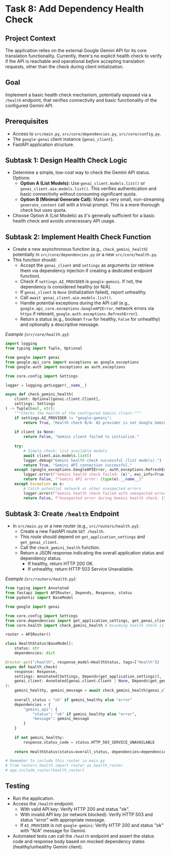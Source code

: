 # Task 8: Add Dependency Health Check

## Project Context
The application relies on the external Google Gemini API for its core translation functionality. Currently, there's no explicit health check to verify if the API is reachable and operational *before* accepting translation requests, other than the check during client initialization.

## Goal
Implement a basic health check mechanism, potentially exposed via a `/health` endpoint, that verifies connectivity and basic functionality of the configured Gemini API.

## Prerequisites
- Access to `src/main.py`, `src/core/dependencies.py`, `src/core/config.py`.
- The `google-genai` client instance (`genai_client`).
- FastAPI application structure.

## Subtask 1: Design Health Check Logic
- Determine a simple, low-cost way to check the Gemini API status. Options:
    - **Option A (List Models):** Use `genai_client.models.list()` or `genai_client.aio.models.list()`. This verifies authentication and basic connectivity without consuming significant quota.
    - **Option B (Minimal Generate Call):** Make a very small, non-streaming `generate_content` call with a trivial prompt. This is a more thorough check but uses quota.
- Choose Option A (List Models) as it's generally sufficient for a basic health check and avoids unnecessary API usage.

## Subtask 2: Implement Health Check Function
- Create a new asynchronous function (e.g., `check_gemini_health`) potentially in `src/core/dependencies.py` or a new `src/core/health.py`.
- This function should:
    - Accept the `genai_client` and `settings` as arguments (or retrieve them via dependency injection if creating a dedicated endpoint function).
    - Check if `settings.AI_PROVIDER` is `google-gemini`. If not, the dependency is considered healthy (or N/A).
    - If `genai_client` is `None` (initialization failed), report unhealthy.
    - Call `await genai_client.aio.models.list()`.
    - Handle potential exceptions during the API call (e.g., `google.api_core.exceptions.GoogleAPIError`, network errors via `httpx` if relevant, `google.auth.exceptions.RefreshError`).
    - Return a status (e.g., boolean `True` for healthy, `False` for unhealthy) and optionally a descriptive message.

*Example (`src/core/health.py`):*
```python
import logging
from typing import Tuple, Optional

from google import genai
from google.api_core import exceptions as google_exceptions
from google.auth import exceptions as auth_exceptions

from core.config import Settings

logger = logging.getLogger(__name__)

async def check_gemini_health(
    client: Optional[genai.client.Client],
    settings: Settings
) -> Tuple[bool, str]:
    """Checks the health of the configured Gemini client."""
    if settings.AI_PROVIDER != "google-gemini":
        return True, "Health check N/A: AI provider is not Google Gemini."
        
    if client is None:
        return False, "Gemini client failed to initialize."
        
    try:
        # Simple check: list available models
        await client.aio.models.list()
        logger.debug("Gemini health check successful (list models).")
        return True, "Gemini API connection successful."
    except (google_exceptions.GoogleAPIError, auth_exceptions.RefreshError) as e:
        logger.error(f"Gemini health check failed: {e}", exc_info=True)
        return False, f"Gemini API error: {type(e).__name__}"
    except Exception as e:
        # Catch potential network or other unexpected errors
        logger.error(f"Gemini health check failed with unexpected error: {e}", exc_info=True)
        return False, f"Unexpected error during Gemini health check: {type(e).__name__}"
```

## Subtask 3: Create `/health` Endpoint
- In `src/main.py` or a new router (e.g., `src/routers/health.py`):
    - Create a new FastAPI route `GET /health`.
    - This route should depend on `get_application_settings` and `get_genai_client`.
    - Call the `check_gemini_health` function.
    - Return a JSON response indicating the overall application status and dependency status.
        - If healthy, return HTTP 200 OK.
        - If unhealthy, return HTTP 503 Service Unavailable.

*Example (`src/routers/health.py`):*
```python
from typing import Annotated
from fastapi import APIRouter, Depends, Response, status
from pydantic import BaseModel

from google import genai

from core.config import Settings
from core.dependencies import get_application_settings, get_genai_client
from core.health import check_gemini_health # Assuming health check is in core.health

router = APIRouter()

class HealthStatus(BaseModel):
    status: str
    dependencies: dict

@router.get("/health", response_model=HealthStatus, tags=["Health"])
async def health_check(
    response: Response,
    settings: Annotated[Settings, Depends(get_application_settings)],
    genai_client: Annotated[genai.client.Client | None, Depends(get_genai_client)],
):
    gemini_healthy, gemini_message = await check_gemini_health(genai_client, settings)
    
    overall_status = "ok" if gemini_healthy else "error"
    dependencies = {
        "gemini_api": {
            "status": "ok" if gemini_healthy else "error",
            "message": gemini_message
        }
    }
    
    if not gemini_healthy:
        response.status_code = status.HTTP_503_SERVICE_UNAVAILABLE
        
    return HealthStatus(status=overall_status, dependencies=dependencies)

# Remember to include this router in main.py
# from routers.health import router as health_router
# app.include_router(health_router)
```

## Testing
- Run the application.
- Access the `/health` endpoint.
    - With valid API key: Verify HTTP 200 and status "ok".
    - With invalid API key (or network blocked): Verify HTTP 503 and status "error" with appropriate message.
    - If `AI_PROVIDER` is not `google-gemini`: Verify HTTP 200 and status "ok" with "N/A" message for Gemini.
- Automated tests can call the `/health` endpoint and assert the status code and response body based on mocked dependency states (healthy/unhealthy Gemini client). 
